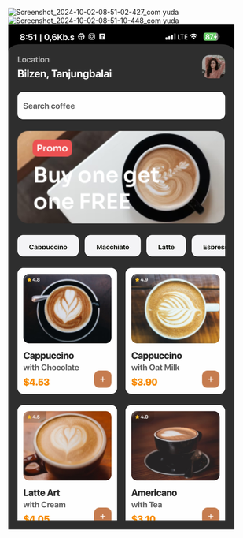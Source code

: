 ![Screenshot_2024-10-02-08-51-02-427_com yuda](https://github.com/user-attachments/assets/3de7c455-c78b-4a59-9520-ca9c474f9c62)
![Screenshot_2024-10-02-08-51-10-448_com yuda](https://github.com/user-attachments/assets/14a6b25f-ebcb-421f-9291-03c506eace92)
![image alt](https://github.com/YudaAnanda2435/Pemrograman-mobile-sesi2/blob/fb1cefa7d49e6fe5c4ccb7336e7d06e3bd37a1e2/Screenshot_2024-10-02-08-51-02-427_com.yuda.jpg)
